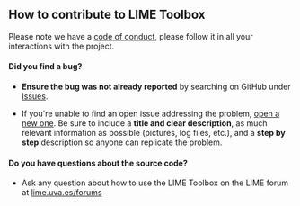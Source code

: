 ## How to contribute to LIME Toolbox

Please note we have a <a href="./CODE_OF_CONDUCT.md">code of conduct</a>, please follow it in all your interactions
with the project.

#### **Did you find a bug?**

* **Ensure the bug was not already reported** by searching on GitHub under [Issues](https://github.com/LIME-ESA/lime_tbx/issues).

* If you're unable to find an open issue addressing the problem, [open a new one](https://github.com/LIME-ESA/lime_tbx/issues/new). Be sure to include a **title and clear description**, as much relevant information as possible (pictures, log files, etc.), and a **step by step** description so anyone can replicate the problem.

#### **Do you have questions about the source code?**

* Ask any question about how to use the LIME Toolbox on the LIME forum at [lime.uva.es/forums](https://lime.uva.es/forums)
